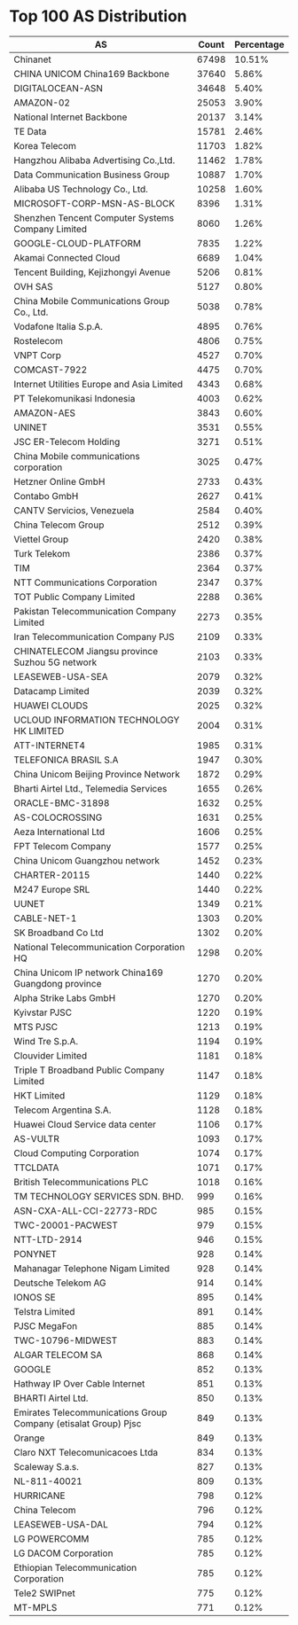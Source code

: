 # Top 100 AS Distribution
| AS | Count | Percentage |
|----|----|----|
| Chinanet | 67498 | 10.51% |
| CHINA UNICOM China169 Backbone | 37640 | 5.86% |
| DIGITALOCEAN-ASN | 34648 | 5.40% |
| AMAZON-02 | 25053 | 3.90% |
| National Internet Backbone | 20137 | 3.14% |
| TE Data | 15781 | 2.46% |
| Korea Telecom | 11703 | 1.82% |
| Hangzhou Alibaba Advertising Co.,Ltd. | 11462 | 1.78% |
| Data Communication Business Group | 10887 | 1.70% |
| Alibaba US Technology Co., Ltd. | 10258 | 1.60% |
| MICROSOFT-CORP-MSN-AS-BLOCK | 8396 | 1.31% |
| Shenzhen Tencent Computer Systems Company Limited | 8060 | 1.26% |
| GOOGLE-CLOUD-PLATFORM | 7835 | 1.22% |
| Akamai Connected Cloud | 6689 | 1.04% |
| Tencent Building, Kejizhongyi Avenue | 5206 | 0.81% |
| OVH SAS | 5127 | 0.80% |
| China Mobile Communications Group Co., Ltd. | 5038 | 0.78% |
| Vodafone Italia S.p.A. | 4895 | 0.76% |
| Rostelecom | 4806 | 0.75% |
| VNPT Corp | 4527 | 0.70% |
| COMCAST-7922 | 4475 | 0.70% |
| Internet Utilities Europe and Asia Limited | 4343 | 0.68% |
| PT Telekomunikasi Indonesia | 4003 | 0.62% |
| AMAZON-AES | 3843 | 0.60% |
| UNINET | 3531 | 0.55% |
| JSC ER-Telecom Holding | 3271 | 0.51% |
| China Mobile communications corporation | 3025 | 0.47% |
| Hetzner Online GmbH | 2733 | 0.43% |
| Contabo GmbH | 2627 | 0.41% |
| CANTV Servicios, Venezuela | 2584 | 0.40% |
| China Telecom Group | 2512 | 0.39% |
| Viettel Group | 2420 | 0.38% |
| Turk Telekom | 2386 | 0.37% |
| TIM | 2364 | 0.37% |
| NTT Communications Corporation | 2347 | 0.37% |
| TOT Public Company Limited | 2288 | 0.36% |
| Pakistan Telecommunication Company Limited | 2273 | 0.35% |
| Iran Telecommunication Company PJS | 2109 | 0.33% |
| CHINATELECOM Jiangsu province Suzhou 5G network | 2103 | 0.33% |
| LEASEWEB-USA-SEA | 2079 | 0.32% |
| Datacamp Limited | 2039 | 0.32% |
| HUAWEI CLOUDS | 2025 | 0.32% |
| UCLOUD INFORMATION TECHNOLOGY HK LIMITED | 2004 | 0.31% |
| ATT-INTERNET4 | 1985 | 0.31% |
| TELEFONICA BRASIL S.A | 1947 | 0.30% |
| China Unicom Beijing Province Network | 1872 | 0.29% |
| Bharti Airtel Ltd., Telemedia Services | 1655 | 0.26% |
| ORACLE-BMC-31898 | 1632 | 0.25% |
| AS-COLOCROSSING | 1631 | 0.25% |
| Aeza International Ltd | 1606 | 0.25% |
| FPT Telecom Company | 1577 | 0.25% |
| China Unicom Guangzhou network | 1452 | 0.23% |
| CHARTER-20115 | 1440 | 0.22% |
| M247 Europe SRL | 1440 | 0.22% |
| UUNET | 1349 | 0.21% |
| CABLE-NET-1 | 1303 | 0.20% |
| SK Broadband Co Ltd | 1302 | 0.20% |
| National Telecommunication Corporation HQ | 1298 | 0.20% |
| China Unicom IP network China169 Guangdong province | 1270 | 0.20% |
| Alpha Strike Labs GmbH | 1270 | 0.20% |
| Kyivstar PJSC | 1220 | 0.19% |
| MTS PJSC | 1213 | 0.19% |
| Wind Tre S.p.A. | 1194 | 0.19% |
| Clouvider Limited | 1181 | 0.18% |
| Triple T Broadband Public Company Limited | 1147 | 0.18% |
| HKT Limited | 1129 | 0.18% |
| Telecom Argentina S.A. | 1128 | 0.18% |
| Huawei Cloud Service data center | 1106 | 0.17% |
| AS-VULTR | 1093 | 0.17% |
| Cloud Computing Corporation | 1074 | 0.17% |
| TTCLDATA | 1071 | 0.17% |
| British Telecommunications PLC | 1018 | 0.16% |
| TM TECHNOLOGY SERVICES SDN. BHD. | 999 | 0.16% |
| ASN-CXA-ALL-CCI-22773-RDC | 985 | 0.15% |
| TWC-20001-PACWEST | 979 | 0.15% |
| NTT-LTD-2914 | 946 | 0.15% |
| PONYNET | 928 | 0.14% |
| Mahanagar Telephone Nigam Limited | 928 | 0.14% |
| Deutsche Telekom AG | 914 | 0.14% |
| IONOS SE | 895 | 0.14% |
| Telstra Limited | 891 | 0.14% |
| PJSC MegaFon | 885 | 0.14% |
| TWC-10796-MIDWEST | 883 | 0.14% |
| ALGAR TELECOM SA | 868 | 0.14% |
| GOOGLE | 852 | 0.13% |
| Hathway IP Over Cable Internet | 851 | 0.13% |
| BHARTI Airtel Ltd. | 850 | 0.13% |
| Emirates Telecommunications Group Company (etisalat Group) Pjsc | 849 | 0.13% |
| Orange | 849 | 0.13% |
| Claro NXT Telecomunicacoes Ltda | 834 | 0.13% |
| Scaleway S.a.s. | 827 | 0.13% |
| NL-811-40021 | 809 | 0.13% |
| HURRICANE | 798 | 0.12% |
| China Telecom | 796 | 0.12% |
| LEASEWEB-USA-DAL | 794 | 0.12% |
| LG POWERCOMM | 785 | 0.12% |
| LG DACOM Corporation | 785 | 0.12% |
| Ethiopian Telecommunication Corporation | 785 | 0.12% |
| Tele2 SWIPnet | 775 | 0.12% |
| MT-MPLS | 771 | 0.12% |
